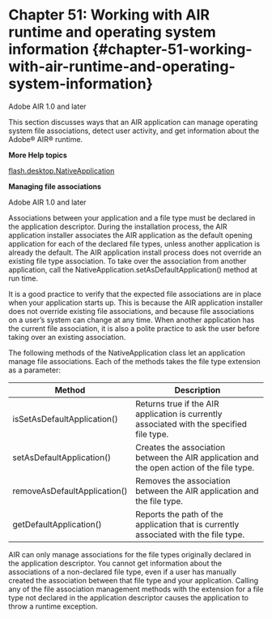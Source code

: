 # Chapter 51: Working with AIR runtime and operating system information {#chapter-51-working-with-air-runtime-and-operating-system-information}

Adobe AIR 1.0 and later

This section discusses ways that an AIR application can manage operating system file associations, detect user activity, and get information about the Adobe® AIR® runtime.

**More Help topics**

[flash.desktop.NativeApplication](http://help.adobe.com/en_US/FlashPlatform/reference/actionscript/3/flash/desktop/NativeApplication.html)

**Managing file associations**

Adobe AIR 1.0 and later

Associations between your application and a file type must be declared in the application descriptor. During the installation process, the AIR application installer associates the AIR application as the default opening application for each of the declared file types, unless another application is already the default. The AIR application install process does not override an existing file type association. To take over the association from another application, call the NativeApplication.setAsDefaultApplication() method at run time.

It is a good practice to verify that the expected file associations are in place when your application starts up. This is because the AIR application installer does not override existing file associations, and because file associations on a user’s system can change at any time. When another application has the current file association, it is also a polite practice to ask the user before taking over an existing association.

The following methods of the NativeApplication class let an application manage file associations. Each of the methods takes the file type extension as a parameter:

| **Method** | **Description** |
| --- | --- |
| isSetAsDefaultApplication() | Returns true if the AIR application is currently associated with the specified file type. |
| setAsDefaultApplication() | Creates the association between the AIR application and the open action of the file type. |
| removeAsDefaultApplication() | Removes the association between the AIR application and the file type. |
| getDefaultApplication() | Reports the path of the application that is currently associated with the file type. |

AIR can only manage associations for the file types originally declared in the application descriptor. You cannot get information about the associations of a non-declared file type, even if a user has manually created the association between that file type and your application. Calling any of the file association management methods with the extension for a file type not declared in the application descriptor causes the application to throw a runtime exception.